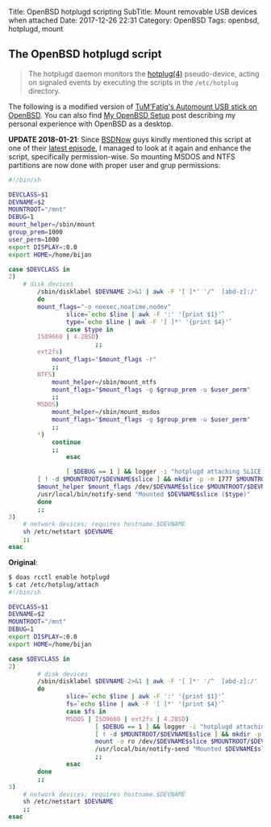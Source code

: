 Title: OpenBSD hotplugd scripting
SubTitle: Mount removable USB devices when attached
Date: 2017-12-26 22:31
Category: OpenBSD
Tags: openbsd, hotplugd, mount

## The OpenBSD hotplugd script

> The hotplugd daemon monitors the [hotplug(4)][1] pseudo-device, acting on
> signaled events by executing the scripts in the `/etc/hotplug` directory.

The following is a modified version of [TuM'Fatig's Automount USB stick on OpenBSD][2].
You can also find [My OpenBSD Setup][3] post describing my personal experience
with OpenBSD as a desktop.

**UPDATE 2018-01-21**: Since [BSDNow][4] guys kindly mentioned this script at one of their
[latest episode][5], I managed to look at it again and enhance the script,
specifically permission-wise. So mounting MSDOS and NTFS partitions are now done
with proper user and grup permissions:

```sh
#!/bin/sh

DEVCLASS=$1
DEVNAME=$2
MOUNTROOT="/mnt"
DEBUG=1
mount_helper=/sbin/mount
group_prem=1000
user_perm=1000
export DISPLAY=:0.0
export HOME=/home/bijan

case $DEVCLASS in
2)
	# disk devices
        /sbin/disklabel $DEVNAME 2>&1 | awk -F '[ ]*' '/^  [abd-z]:/' | while read line;
        do
		mount_flags="-o noexec,noatime,nodev"
                slice=`echo $line | awk -F ':' '{print $1}'`
                type=`echo $line | awk -F '[ ]*' '{print $4}'`
                case $type in
		ISO9660 | 4.2BSD)
                        ;;
		ext2fs)
			mount_flags="$mount_flags -r"
			;;
		NTFS)
			mount_helper=/sbin/mount_ntfs
			mount_flags="$mount_flags -g $group_prem -u $user_perm"
			;;
		MSDOS)
			mount_helper=/sbin/mount_msdos
			mount_flags="$mount_flags -g $group_prem -u $user_perm"
			;;
		*)
			continue
			;;
                esac

                [ $DEBUG == 1 ] && logger -i "hotplugd attaching SLICE $slice of DEVICE $DEVNAME"
		[ ! -d $MOUNTROOT/$DEVNAME$slice ] && mkdir -p -m 1777 $MOUNTROOT/$DEVNAME$slice
		$mount_helper $mount_flags /dev/$DEVNAME$slice $MOUNTROOT/$DEVNAME$slice
		/usr/local/bin/notify-send "Mounted $DEVNAME$slice ($type)"
        done
        ;;
3)
	# network devices; requires hostname.$DEVNAME
	sh /etc/netstart $DEVNAME
	;;
esac
```

**Original**:

```sh
$ doas rcctl enable hotplugd
$ cat /etc/hotplug/attach
#!/bin/sh

DEVCLASS=$1
DEVNAME=$2
MOUNTROOT="/mnt"
DEBUG=1
export DISPLAY=:0.0
export HOME=/home/bijan

case $DEVCLASS in
2)
        # disk devices
        /sbin/disklabel $DEVNAME 2>&1 | awk -F '[ ]*' '/^  [abd-z]:/' | while read line;
        do
                slice=`echo $line | awk -F ':' '{print $1}'`
                fs=`echo $line | awk -F '[ ]*' '{print $4}'`
                case $fs in
                MSDOS | ISO9660 | ext2fs | 4.2BSD)
                        [ $DEBUG == 1 ] && logger -i "hotplugd attaching SLICE $slice of DEVICE $DEVNAME"
                        [ ! -d $MOUNTROOT/$DEVNAME$slice ] && mkdir -p -m 1777 $MOUNTROOT/$DEVNAME$slice
                        mount -o ro /dev/$DEVNAME$slice $MOUNTROOT/$DEVNAME$slice;
                        /usr/local/bin/notify-send "Mounted $DEVNAME$slice ($fs)"
                        ;;
                esac
        done
        ;;
3)
	# network devices; requires hostname.$DEVNAME
	sh /etc/netstart $DEVNAME
	;;
esac
```

[1]: http://man.openbsd.org/hotplugd.8
[2]: https://www.tumfatig.net/20110903/automount-usb-stick-on-openbsd/
[3]: {filename}/openbsd/my-openbsd-setup.md
[4]: http://bsdnow.tv/
[5]: http://www.jupiterbroadcasting.com/121362/the-spectre-of-meltdown-bsd-now-228/
